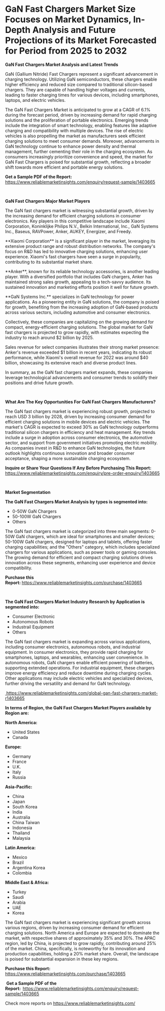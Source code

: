 <p><h1>GaN Fast Chargers Market Size Focuses on Market Dynamics, In-Depth Analysis and Future Projections of its Market Forecasted for Period from 2025 to 2032</h1></p><p><strong>GaN Fast Chargers Market Analysis and Latest Trends</strong></p>
<p><p>GaN (Gallium Nitride) Fast Chargers represent a significant advancement in charging technology. Utilizing GaN semiconductors, these chargers enable higher efficiency and reduced size compared to traditional silicon-based chargers. They are capable of handling higher voltages and currents, leading to faster charging times for various devices, including smartphones, laptops, and electric vehicles. </p><p>The GaN Fast Chargers Market is anticipated to grow at a CAGR of 6.1% during the forecast period, driven by increasing demand for rapid charging solutions and the proliferation of portable electronics. Emerging trends include the integration of smart technology, enabling features like adaptive charging and compatibility with multiple devices. The rise of electric vehicles is also propelling the market as manufacturers seek efficient charging solutions to meet consumer demands. Moreover, advancements in GaN technology continue to enhance power density and thermal management, further cementing their role in the charging ecosystem. As consumers increasingly prioritize convenience and speed, the market for GaN Fast Chargers is poised for substantial growth, reflecting a broader shift towards more efficient and portable energy solutions.</p></p>
<p><strong>Get a Sample PDF of the Report:&nbsp;</strong> <a href="https://www.reliablemarketinsights.com/enquiry/request-sample/1403665?utm_campaign=1894&utm_medium=2&utm_source=Github&utm_content=ia&utm_term=13012025&utm_id=gan-fast-chargers">https://www.reliablemarketinsights.com/enquiry/request-sample/1403665</a></p>
<p>&nbsp;</p>
<p><strong>GaN Fast Chargers Major Market Players</strong></p>
<p><p>The GaN fast chargers market is witnessing substantial growth, driven by the increasing demand for efficient charging solutions in consumer electronics. Key players in this competitive landscape include Xiaomi Corporation, Koninklijke Philips N.V., Belkin International, Inc., GaN Systems Inc., Baseus, RAVPower, Anker, AUKEY, Energizer, and Freedy.</p><p>**Xiaomi Corporation** is a significant player in the market, leveraging its extensive product range and robust distribution networks. The company's focus on R&D has led to innovative charging solutions, enhancing user experience. Xiaomi's fast chargers have seen a surge in popularity, contributing to its substantial market share.</p><p>**Anker**, known for its reliable technology accessories, is another leading player. With a diversified portfolio that includes GaN chargers, Anker has maintained strong sales growth, appealing to a tech-savvy audience. Its sustained innovation and marketing efforts position it well for future growth.</p><p>**GaN Systems Inc.** specializes in GaN technology for power applications. As a pioneering entity in GaN solutions, the company is poised for growth, benefiting from the increasing adoption of GaN-based products across various sectors, including automotive and consumer electronics.</p><p>Collectively, these companies are capitalizing on the growing demand for compact, energy-efficient charging solutions. The global market for GaN fast chargers is projected to grow rapidly, with estimates expecting the industry to reach around $2 billion by 2025.</p><p>Sales revenue for select companies illustrates their strong market presence: Anker's revenue exceeded $1 billion in recent years, indicating its robust performance, while Xiaomi's overall revenue for 2022 was around $40 billion, showcasing its extensive reach and diverse product lines.</p><p>In summary, as the GaN fast chargers market expands, these companies leverage technological advancements and consumer trends to solidify their positions and drive future growth.</p></p>
<p>&nbsp;</p>
<p><strong>What Are The Key Opportunities For GaN Fast Chargers Manufacturers?</strong></p>
<p><p>The GaN fast chargers market is experiencing robust growth, projected to reach USD 3 billion by 2028, driven by increasing consumer demand for efficient charging solutions in mobile devices and electric vehicles. The market's CAGR is expected to exceed 30% as GaN technology outperforms traditional silicon chargers in efficiency and heat management. Key trends include a surge in adoption across consumer electronics, the automotive sector, and support from government initiatives promoting electric mobility. As companies invest in R&D to enhance GaN technologies, the future outlook highlights continuous innovation and broader consumer acceptance, shaping a more sustainable charging ecosystem.</p></p>
<p><strong>Inquire or Share Your Questions If Any Before Purchasing This Report:</strong> <a href="https://www.reliablemarketinsights.com/enquiry/pre-order-enquiry/1403665?utm_campaign=1894&utm_medium=2&utm_source=Github&utm_content=ia&utm_term=13012025&utm_id=gan-fast-chargers">https://www.reliablemarketinsights.com/enquiry/pre-order-enquiry/1403665</a></p>
<p>&nbsp;</p>
<p><strong>Market Segmentation</strong></p>
<p><strong>The GaN Fast Chargers Market Analysis by types is segmented into:</strong></p>
<p><ul><li>0-50W GaN Chargers</li><li>50-100W GaN Chargers</li><li>Others</li></ul></p>
<p><p>The GaN fast chargers market is categorized into three main segments: 0-50W GaN chargers, which are ideal for smartphones and smaller devices; 50-100W GaN chargers, designed for laptops and tablets, offering faster charging capabilities; and the "Others" category, which includes specialized chargers for various applications, such as power tools or gaming consoles. The growing demand for efficient and compact charging solutions drives innovation across these segments, enhancing user experience and device compatibility.</p></p>
<p><strong>Purchase this Report:&nbsp;</strong><a href="https://www.reliablemarketinsights.com/purchase/1403665?utm_campaign=1894&utm_medium=2&utm_source=Github&utm_content=ia&utm_term=13012025&utm_id=gan-fast-chargers">https://www.reliablemarketinsights.com/purchase/1403665</a></p>
<p>&nbsp;</p>
<p><strong>The GaN Fast Chargers Market Industry Research by Application is segmented into:</strong></p>
<p><ul><li>Consumer Electronic</li><li>Autonomous Robots</li><li>Industrail Equipment</li><li>Others</li></ul></p>
<p><p>The GaN fast chargers market is expanding across various applications, including consumer electronics, autonomous robots, and industrial equipment. In consumer electronics, they provide rapid charging for smartphones, laptops, and wearables, enhancing user convenience. In autonomous robots, GaN chargers enable efficient powering of batteries, supporting extended operations. For industrial equipment, these chargers improve energy efficiency and reduce downtime during charging cycles. Other applications may include electric vehicles and specialized devices, further driving the versatility and demand for GaN technology.</p></p>
<p><a href="https://www.reliablemarketinsights.com/global-gan-fast-chargers-market-r1403665?utm_campaign=1894&utm_medium=2&utm_source=Github&utm_content=ia&utm_term=13012025&utm_id=gan-fast-chargers">&nbsp;https://www.reliablemarketinsights.com/global-gan-fast-chargers-market-r1403665</a></p>
<p><strong>In terms of Region, the GaN Fast Chargers Market Players available by Region are:</strong></p>
<p>
    <p> <strong> North America: </strong>
        <ul>
            <li>United States</li>
            <li>Canada</li>
        </ul>
        </p> 
    <p> <strong> Europe: </strong>
        <ul>
            <li>Germany</li>
            <li>France</li>
            <li>U.K.</li>
            <li>Italy</li>
            <li>Russia</li>
        </ul>
        </p> 
    <p> <strong> Asia-Pacific: </strong>
        <ul>
            <li>China</li>
            <li>Japan</li>
            <li>South Korea</li>
            <li>India</li>
            <li>Australia</li>
            <li>China Taiwan</li>
            <li>Indonesia</li>
            <li>Thailand</li>
            <li>Malaysia</li>
        </ul>
        </p> 
    <p> <strong> Latin America: </strong>
        <ul>
            <li>Mexico</li>
            <li>Brazil</li>
            <li>Argentina Korea</li>
            <li>Colombia</li>
        </ul>
        </p> 
    <p> <strong> Middle East & Africa: </strong>
        <ul>
            <li>Turkey</li>
            <li>Saudi</li>
            <li>Arabia</li>
            <li>UAE</li>
            <li>Korea</li>
        </ul>
    </p>
    </p>
<p><p>The GaN fast chargers market is experiencing significant growth across various regions, driven by increasing consumer demand for efficient charging solutions. North America and Europe are expected to dominate the market, with respective shares of approximately 35% and 30%. The APAC region, led by China, is projected to grow rapidly, contributing around 25% of the market. China, specifically, is noteworthy for its innovation and production capabilities, holding a 20% market share. Overall, the landscape is poised for substantial expansion in these key regions.</p></p>
<p><strong>Purchase this Report: </strong><a href="https://www.reliablemarketinsights.com/purchase/1403665?utm_campaign=1894&utm_medium=2&utm_source=Github&utm_content=ia&utm_term=13012025&utm_id=gan-fast-chargers">https://www.reliablemarketinsights.com/purchase/1403665</a></p>
<p>&nbsp;<strong>Get a Sample PDF of the Report:&nbsp;&nbsp;</strong><a href="https://www.reliablemarketinsights.com/enquiry/request-sample/1403665?utm_campaign=1894&utm_medium=2&utm_source=Github&utm_content=ia&utm_term=13012025&utm_id=gan-fast-chargers">https://www.reliablemarketinsights.com/enquiry/request-sample/1403665</a></p>
<p><strong></strong></p>
<p>Check more reports on <a href="https://www.reliablemarketinsights.com/?utm_campaign=1894&utm_medium=2&utm_source=Github&utm_content=ia&utm_term=13012025&utm_id=gan-fast-chargers">https://www.reliablemarketinsights.com/</a></p>